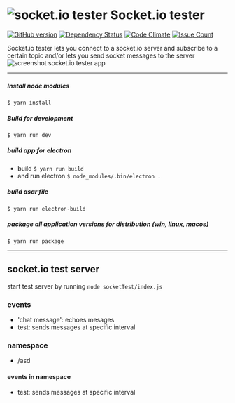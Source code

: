 # ![socket.io tester](https://github.com/AppSaloon/socket.io-tester/raw/master/assets/icon.png) Socket.io tester 

[![GitHub version](https://badge.fury.io/gh/boennemann%2Fbadges.svg)](http://badge.fury.io/gh/boennemann%2Fbadges) [![Dependency Status](https://www.versioneye.com/user/projects/588f5a2f5715cf0034134062/badge.svg?style=flat-square)](https://www.versioneye.com/user/projects/588f5a2f5715cf0034134062) [![Code Climate](https://codeclimate.com/github/AppSaloon/socket.io-tester/badges/gpa.svg)](https://codeclimate.com/github/AppSaloon/socket.io-tester) [![Issue Count](https://codeclimate.com/github/AppSaloon/socket.io-tester/badges/issue_count.svg)](https://codeclimate.com/github/AppSaloon/socket.io-tester)

Socket.io tester lets you connect to a socket.io server and subscribe to a 
certain topic and/or lets you send socket messages to the server
![screenshot socket.io tester app](https://github.com/AppSaloon/socket.io-tester/raw/master/assets/screenshot.png) 

---

##### Install node modules
`$ yarn install`

##### Build for development
`$ yarn run dev`

##### build app for electron
* build
`$ yarn run build`
* and run electron
`$ node_modules/.bin/electron .`

##### build asar file
`$ yarn run electron-build`

##### package all application versions for distribution (win, linux, macos)
`$ yarn run package`

---





## socket.io test server

start test server by running `node socketTest/index.js`

### events
* 'chat message': echoes mesages
* test: sends messages at specific interval

### namespace
* /asd
#### events in namespace
* test: sends messages at specific interval





